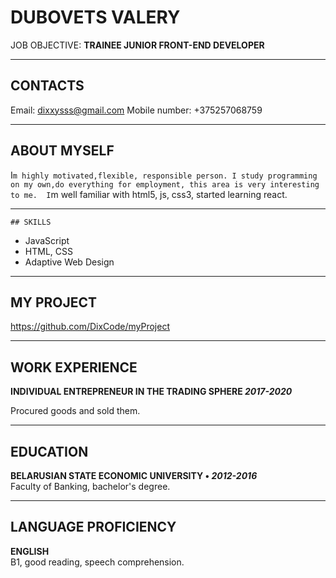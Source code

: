 # DUBOVETS VALERY

JOB OBJECTIVE: **TRAINEE JUNIOR FRONT-END DEVELOPER**

---

## CONTACTS

Email: dixxysss@gmail.com
Mobile number: +375257068759<br/>


---

## ABOUT MYSELF

I`m highly motivated,flexible, responsible person.
I study programming on my own,do everything for employment, this area is very interesting to me. 
I`m well familiar with html5, js, css3, started learning react.


---

    ## SKILLS

- JavaScript
- HTML, CSS
- Adaptive Web Design


---

## MY PROJECT

https://github.com/DixCode/myProject

---


## WORK EXPERIENCE

**INDIVIDUAL ENTREPRENEUR IN THE TRADING SPHERE _2017-2020_**<br/>

Procured goods and sold them.



---

## EDUCATION

**BELARUSIAN STATE ECONOMIC UNIVERSITY • _2012-2016_**<br/>
Faculty of Banking, bachelor's degree.


---

## LANGUAGE PROFICIENCY

**ENGLISH**<br/>
B1, good reading, speech comprehension.

